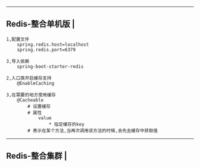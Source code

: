 ------------------------------------
Redis-整合单机版					|
------------------------------------
	1,配置文件
		spring.redis.host=localhost
		spring.redis.port=6379
	
	3,导入依赖
		spring-boot-starter-redis

	2,入口类开启缓存支持
		@EnableCaching
	
	3,在需要的地方使用缓存
		@Cacheable
			# 设置缓存
			# 属性
				value 
					* 指定缓存的key
			# 表示在某个方法,当再次调用该方法的时候,会先去缓存中获取值
		
			
------------------------------------
Redis-整合集群						|
------------------------------------	
	
	
	